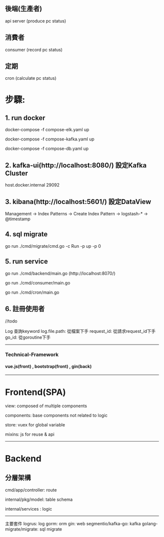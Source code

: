 ## 後端(生產者)
api server (produce pc status)
## 消費者
consumer (record pc status)
## 定期
cron (calculate pc status)


# 步驟:

## 1. run docker
docker-compose -f compose-elk.yaml up

docker-compose -f compose-kafka.yaml up

docker-compose -f compose-db.yaml up

## 2. kafka-ui(http://localhost:8080/) 設定Kafka Cluster
host.docker.internal 29092

## 3. kibana(http://localhost:5601/) 設定DataView 
Management -> Index Patterns -> Create Index Pattern -> logstash-* -> @timestamp

## 4. sql migrate
go run ./cmd/migrate/cmd.go -c Run -p up -p 0

## 5. run service
go run ./cmd/backend/main.go (http://localhost:8070/)

go run ./cmd/consumer/main.go

go run ./cmd/cron/main.go

## 6. 註冊使用者
//todo 


Log 查詢keyword
log.file.path: 從檔案下手
request_id: 從請求request_id下手
go_id: 從goroutine下手


---
### Technical-Framework
#### vue.js(front) , bootstrap(front) , gin(back)

---
# Frontend(SPA)

view: composed of multiple components

components: base components not related to logic

store: vuex for global variable

mixins: js for reuse &  api

---
# Backend

## 分層架構

cmd/app/controller: route

internal/pkg/model: table schema

internal/services : logic

---

主要套件
logrus: log
gorm: orm
gin: web
segmentio/kafka-go: kafka
golang-migrate/migrate: sql migrate



